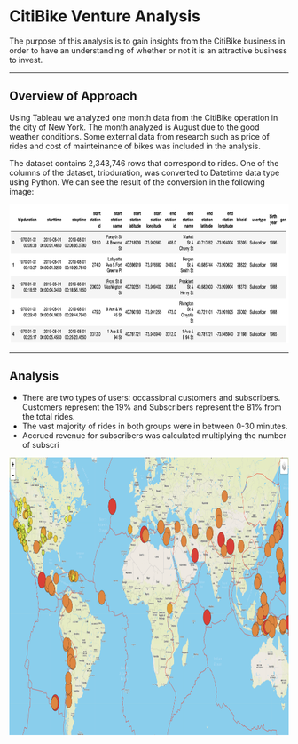 # CitiBike Venture Analysis

The purpose of this analysis is to gain insights from the CitiBike business in order to have an understanding of whether or not it is an attractive business to invest.

---

## Overview of Approach

Using Tableau we analyzed one month data from the CitiBike operation in the city of New York.  The month analyzed is August due to the good weather conditions.
Some external data from research such as price of rides and cost of mainteinance of bikes was included in the analysis.

The dataset contains 2,343,746 rows that correspond to rides.  One of the columns of the dataset, tripduration, was converted to Datetime data type using Python.  We can see the result of the conversion in the following image:

<img src="https://github.com/NataliaVelasquez18/Citi_Bike_Data_Analysis_with_Tableau/blob/main/Resources/converting_trip_duration_to_datetime.png" width = "700" height= "250"/>

---

## Analysis

* There are two types of users: occassional customers and subscribers.  Customers represent the 19% and Subscribers represent the 81% from the total rides.  
* The vast majority of rides in both groups were in between 0-30 minutes. 
* Accrued revenue for subscribers was calculated multiplying the number of subscri 


<img src="https://github.com/NataliaVelasquez18/Mapping_Earthquakes/blob/main/Earthquake%20Challenge/Resources/streets.png" width = "1400" height= "500" />
